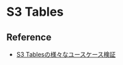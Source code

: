# S3 Tables

## Reference

* [S3 Tablesの様々なユースケース検証](https://dev.classmethod.jp/articles/amazon-s3-tables-tokyo-region-ga/)
